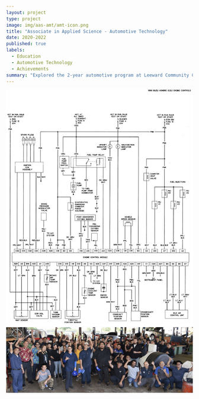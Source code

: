 ```yaml
---
layout: project
type: project
image: img/aas-amt/amt-icon.png
title: "Associate in Applied Science - Automotive Technology"
date: 2020-2022
published: true
labels:
  - Education
  - Automotive Technology
  - Achievements
summary: "Explored the 2-year automotive program at Leeward Community College."
---
```


<img class="img-fluid" src="../img/aas-amt/amt-wiring.jpg">

<img class="img-fluid" src="../img/aas-amt/amt-group.PNG">


